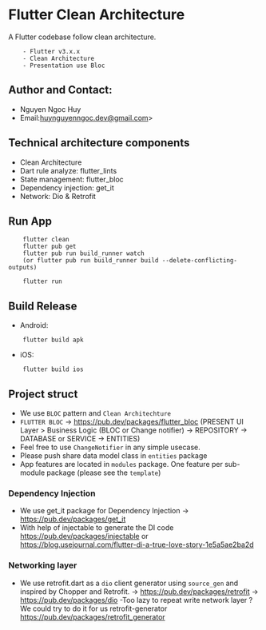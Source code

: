 # Flutter Clean Architecture

A Flutter codebase follow clean architecture. 

```
    - Flutter v3.x.x
    - Clean Architecture
    - Presentation use Bloc
```
## Author and Contact:
- Nguyen Ngoc Huy
- Email:[huynguyenngoc.dev@gmail.com](huynguyenngoc.dev@gmail.com)&gt;

## Technical architecture components
- Clean Architecture 
- Dart rule analyze: flutter_lints
- State management: flutter_bloc
- Dependency injection: get_it 
- Network: Dio &  Retrofit

## Run App
```
    flutter clean
    flutter pub get
    flutter pub run build_runner watch
    (or flutter pub run build_runner build --delete-conflicting-outputs)
    
    flutter run
```

## Build Release
- Android:
```
    flutter build apk 
```
- iOS:
```
    flutter build ios
```

## Project struct
- We use `BLOC` pattern and `Clean Architechture`
- `FLUTTER BLOC` -> https://pub.dev/packages/flutter_bloc
(PRESENT UI Layer > Business Logic (BLOC or Change notifier) -> REPOSITORY -> DATABASE or SERVICE -> ENTITIES)
- Feel free to use `ChangeNotifier` in any simple usecase.
- Please push share data model class in `entities` package
- App features are located in `modules` package. One feature per sub-module package (please see the `template`)

### Dependency Injection
- We use get_it package for Dependency Injection -> https://pub.dev/packages/get_it
- With help of injectable to generate the DI code https://pub.dev/packages/injectable
or https://blog.usejournal.com/flutter-di-a-true-love-story-1e5a5ae2ba2d


### Networking layer
- We use retrofit.dart as a `dio` client generator using `source_gen` and inspired by Chopper and Retrofit.
  -> https://pub.dev/packages/retrofit
  -> https://pub.dev/packages/dio
  -Too lazy to repeat write network layer ? We could try to do it for us retrofit-generator https://pub.dev/packages/retrofit_generator
